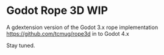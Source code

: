 # Godot Rope 3D WIP

A gdextension version of the Godot 3.x rope implementation https://github.com/tcmug/rope3d in to Godot 4.x

Stay tuned.
